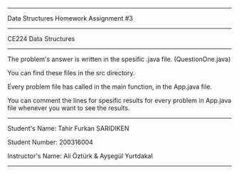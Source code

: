 --------------------------------------
Data Structures Homework Assignment #3

--------------------------------------

CE224 Data Structures

--------------------------------------

The problem's answer is written in the spesific .java file. (QuestionOne.java)

You can find these files in the src directory.

Every problem file has called in the main function, in the App.java file.

You can comment the lines for spesific results for every problem in App.java file whenever you want to see the results.

--------------------------------------

Student's Name: Tahir Furkan SARIDIKEN

Student Number: 200316004

Instructor's Name: Ali Öztürk & Ayşegül Yurtdakal

--------------------------------------

